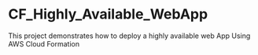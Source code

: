 # CF_Highly_Available_WebApp
This project demonstrates how to deploy a highly available web App Using AWS Cloud Formation
